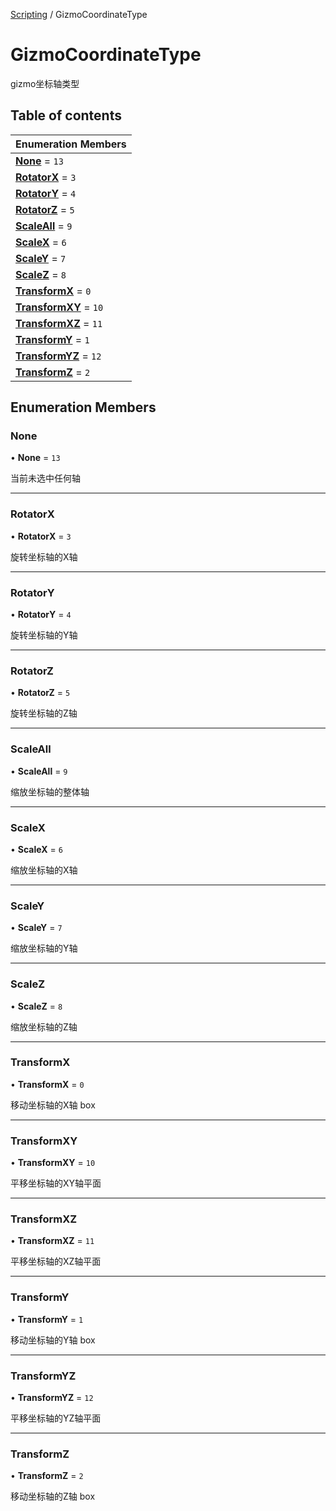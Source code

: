 [Scripting](../groups/Scripting.Scripting.md) / GizmoCoordinateType

# GizmoCoordinateType <Badge type="tip" text="Enumeration" /> <Score text="GizmoCoordinateType" />

gizmo坐标轴类型

## Table of contents

| Enumeration Members |
| :-----|
| **[None](MobileEditor.GizmoCoordinateType.md#none)** = ``13`` <br> |
| **[RotatorX](MobileEditor.GizmoCoordinateType.md#rotatorx)** = ``3`` <br> |
| **[RotatorY](MobileEditor.GizmoCoordinateType.md#rotatory)** = ``4`` <br> |
| **[RotatorZ](MobileEditor.GizmoCoordinateType.md#rotatorz)** = ``5`` <br> |
| **[ScaleAll](MobileEditor.GizmoCoordinateType.md#scaleall)** = ``9`` <br> |
| **[ScaleX](MobileEditor.GizmoCoordinateType.md#scalex)** = ``6`` <br> |
| **[ScaleY](MobileEditor.GizmoCoordinateType.md#scaley)** = ``7`` <br> |
| **[ScaleZ](MobileEditor.GizmoCoordinateType.md#scalez)** = ``8`` <br> |
| **[TransformX](MobileEditor.GizmoCoordinateType.md#transformx)** = ``0`` <br> |
| **[TransformXY](MobileEditor.GizmoCoordinateType.md#transformxy)** = ``10`` <br> |
| **[TransformXZ](MobileEditor.GizmoCoordinateType.md#transformxz)** = ``11`` <br> |
| **[TransformY](MobileEditor.GizmoCoordinateType.md#transformy)** = ``1`` <br> |
| **[TransformYZ](MobileEditor.GizmoCoordinateType.md#transformyz)** = ``12`` <br> |
| **[TransformZ](MobileEditor.GizmoCoordinateType.md#transformz)** = ``2`` <br> |

## Enumeration Members

### None <Score text="None" /> 

• **None** = ``13``

当前未选中任何轴

___

### RotatorX <Score text="RotatorX" /> 

• **RotatorX** = ``3``

旋转坐标轴的X轴

___

### RotatorY <Score text="RotatorY" /> 

• **RotatorY** = ``4``

旋转坐标轴的Y轴

___

### RotatorZ <Score text="RotatorZ" /> 

• **RotatorZ** = ``5``

旋转坐标轴的Z轴

___

### ScaleAll <Score text="ScaleAll" /> 

• **ScaleAll** = ``9``

缩放坐标轴的整体轴

___

### ScaleX <Score text="ScaleX" /> 

• **ScaleX** = ``6``

缩放坐标轴的X轴

___

### ScaleY <Score text="ScaleY" /> 

• **ScaleY** = ``7``

缩放坐标轴的Y轴

___

### ScaleZ <Score text="ScaleZ" /> 

• **ScaleZ** = ``8``

缩放坐标轴的Z轴

___

### TransformX <Score text="TransformX" /> 

• **TransformX** = ``0``

移动坐标轴的X轴 box

___

### TransformXY <Score text="TransformXY" /> 

• **TransformXY** = ``10``

平移坐标轴的XY轴平面

___

### TransformXZ <Score text="TransformXZ" /> 

• **TransformXZ** = ``11``

平移坐标轴的XZ轴平面

___

### TransformY <Score text="TransformY" /> 

• **TransformY** = ``1``

移动坐标轴的Y轴 box

___

### TransformYZ <Score text="TransformYZ" /> 

• **TransformYZ** = ``12``

平移坐标轴的YZ轴平面

___

### TransformZ <Score text="TransformZ" /> 

• **TransformZ** = ``2``

移动坐标轴的Z轴 box
